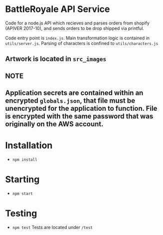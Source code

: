 # BattleRoyale API Service
Code for a node.js API which recieves and parses orders from shopify (APIVER 2017-10),
and sends orders to be drop shipped via printful.

Code entry point is `index.js`. 
Main transformation logic is contained in `utils/server.js`.
Parsing of characters is confined to `utils/characters.js`

Artwork is located in `src_images`
----
## NOTE
Application secrets are contained within an encrypted `globals.json`, that file must be unencrypted for the application to function.
File is encrypted with the same password that was originally on the AWS account.
---- 
# Installation
- `npm install`

# Starting
- `npm start`

# Testing
- `npm test` 
Tests are located under `/test`
